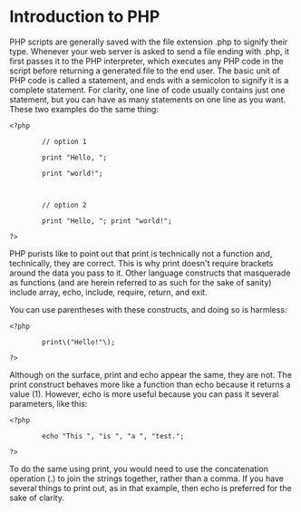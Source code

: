 # Introduction to PHP

PHP scripts are generally saved with the file extension .php to signify their type. Whenever your web server is asked to send a file ending with .php, it first passes it to the PHP interpreter, which executes any PHP code in the script before returning a generated file to the end user. The basic unit of PHP code is called a statement, and ends with a semicolon to signify it is a complete statement. For clarity, one line of code usually contains just one statement, but you can have as many statements on one line as you want. These two examples do the same thing:

```
<?php

        // option 1

        print "Hello, ";

        print "world!";



        // option 2

        print "Hello, "; print "world!";

?>
```

PHP purists like to point out that print is technically not a function and, technically, they are correct. This is why print doesn't require brackets around the data you pass to it. Other language constructs that masquerade as functions \(and are herein referred to as such for the sake of sanity\) include array, echo, include, require, return, and exit.

You can use parentheses with these constructs, and doing so is harmless:

```
<?php

        print\("Hello!"\);

?>
```

Although on the surface, print and echo appear the same, they are not. The print construct behaves more like a function than echo because it returns a value \(1\). However, echo is more useful because you can pass it several parameters, like this:

```
<?php

        echo "This ", "is ", "a ", "test.";

?>
```

To do the same using print, you would need to use the concatenation operation \(.\) to join the strings together, rather than a comma. If you have several things to print out, as in that example, then echo is preferred for the sake of clarity.

